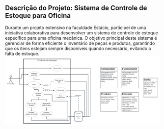 ## Descrição do Projeto: Sistema de Controle de Estoque para Oficina

Durante um projeto extensivo na faculdade Estácio, participei de uma iniciativa colaborativa para desenvolver um sistema de controle de estoque específico para uma oficina mecânica. O objetivo principal deste sistema é gerenciar de forma eficiente o inventário de peças e produtos, garantindo que os itens estejam sempre disponíveis quando necessário, evitando a falta de estoque.
<br>
![Sistema de Controle de Estoque](https://github.com/RodrigoTechieX/Oficina/blob/main/fluxodeestoque/image.png?raw=true)



